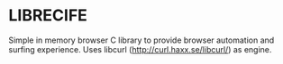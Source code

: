 # LIBRECIFE
Simple in memory browser C library to provide browser automation and surfing experience.
Uses libcurl (http://curl.haxx.se/libcurl/) as engine.
